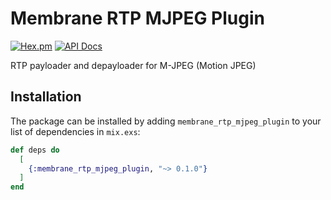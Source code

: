 # Membrane RTP MJPEG Plugin

[![Hex.pm](https://img.shields.io/hexpm/v/membrane_rtp_mjpeg_plugin.svg)](https://hex.pm/packages/membrane_rtp_mjpeg_plugin)
[![API Docs](https://img.shields.io/badge/api-docs-yellow.svg?style=flat)](https://hexdocs.pm/membrane_rtp_mjpeg_plugin)

RTP payloader and depayloader for M-JPEG (Motion JPEG)

## Installation

The package can be installed by adding `membrane_rtp_mjpeg_plugin` to your list of dependencies in `mix.exs`:

```elixir
def deps do
  [
    {:membrane_rtp_mjpeg_plugin, "~> 0.1.0"}
  ]
end
```
